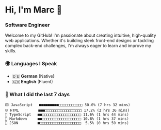 # Hi, I'm Marc 👋 
### Software Engineer

Welcome to my GitHub! I'm passionate about creating intuitive, high-quality web applications. Whether it's building sleek front-end designs or tackling complex back-end challenges, I'm always eager to learn and improve my skills.  

### 🌍 Languages I Speak  
- 🇩🇪 **German** (Native)  
- 🇬🇧 **English** (Fluent)

### 🤯 What I did the last 7 days

```
🟨 JavaScript   ■■■■■■■■■□□□□□□□□□□□ 50.0% (7 hrs 32 mins)
🌐 HTML         ■■■□□□□□□□□□□□□□□□□□ 17.2% (2 hrs 36 mins)
🔷 TypeScript   ■■□□□□□□□□□□□□□□□□□□ 11.6% (1 hrs 44 mins)
📝 Markdown     ■■□□□□□□□□□□□□□□□□□□ 10.8% (1 hrs 37 mins)
📄 JSON         ■□□□□□□□□□□□□□□□□□□□  5.5% (0 hrs 50 mins)
```